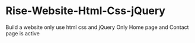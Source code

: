 # Rise-Website-Html-Css-jQuery
Build a website only use html css and jQuery
Only Home page and Contact page is active
